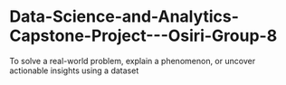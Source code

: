 # Data-Science-and-Analytics-Capstone-Project---Osiri-Group-8
To solve a real-world problem, explain a phenomenon, or uncover actionable insights using a dataset
